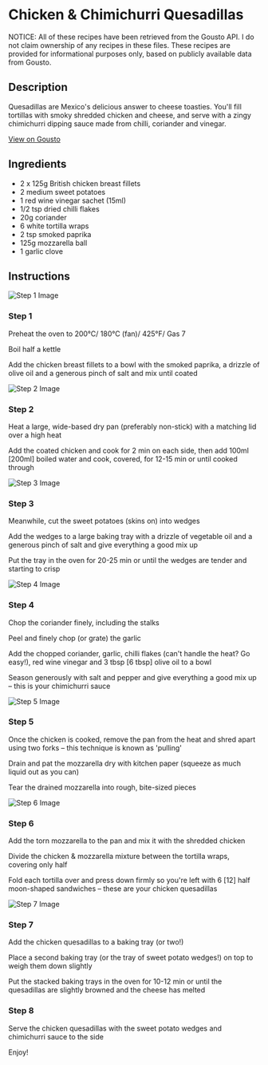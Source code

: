 # Chicken & Chimichurri Quesadillas

NOTICE: All of these recipes have been retrieved from the Gousto API. I do not claim ownership of any recipes in these files. These recipes are provided for informational purposes only, based on publicly available data from Gousto.

## Description

Quesadillas are Mexico's delicious answer to cheese toasties. You'll fill tortillas with smoky shredded chicken and cheese, and serve with a zingy chimichurri dipping sauce made from chilli, coriander and vinegar.

[View on Gousto](https://www.gousto.co.uk/recipes/cookbook/chicken-chimichurri-quesadillas)

## Ingredients

- 2 x 125g British chicken breast fillets
- 2 medium sweet potatoes
- 1 red wine vinegar sachet (15ml)
- 1/2 tsp dried chilli flakes
- 20g coriander
- 6 white tortilla wraps
- 2 tsp smoked paprika
- 125g mozzarella ball
- 1 garlic clove

## Instructions

![Step 1 Image](https://production-media.gousto.co.uk/cms/recipe-step-image/Step-1-1597826112081-x200.jpg)

### Step 1

Preheat the oven to 200°C/ 180°C (fan)/ 425°F/ Gas 7

Boil half a kettle

Add the chicken breast fillets to a bowl with the smoked paprika, a drizzle of olive oil and a generous pinch of salt and mix until coated

![Step 2 Image](https://production-media.gousto.co.uk/cms/recipe-step-image/Step-2-1597826117178-x200.jpg)

### Step 2

Heat a large, wide-based dry pan (preferably non-stick) with a matching lid over a high heat

Add the coated chicken and cook for 2 min on each side, then add 100ml <span class="text-danger">[200ml]</span> boiled water and cook, covered, for 12-15 min or until cooked through

![Step 3 Image](https://production-media.gousto.co.uk/cms/recipe-step-image/step-3-1597826122574-x200.jpg)

### Step 3

Meanwhile, cut the sweet potatoes (skins on) into wedges

Add the wedges to a large baking tray with a drizzle of vegetable oil and a generous pinch of salt and give everything a good mix up

Put the tray in the oven for 20-25 min or until the wedges are tender and starting to crisp

![Step 4 Image](https://production-media.gousto.co.uk/cms/recipe-step-image/Step-4-1597826127268-x200.jpg)

### Step 4

Chop the coriander finely, including the stalks

Peel and finely chop (or grate) the garlic

Add the chopped coriander, garlic, chilli flakes (can't handle the heat? Go easy!), red wine vinegar and 3 tbsp <span class="text-danger">[6 tbsp]</span> olive oil to a bowl

Season generously with salt and pepper and give everything a good mix up – this is your chimichurri sauce

![Step 5 Image](https://production-media.gousto.co.uk/cms/recipe-step-image/Step-5-1597826133287-x200.jpg)

### Step 5

Once the chicken is cooked, remove the pan from the heat and shred apart using two forks – this technique is known as 'pulling'

Drain and pat the mozzarella dry with kitchen paper (squeeze as much liquid out as you can)

Tear the drained mozzarella into rough, bite-sized pieces

![Step 6 Image](https://production-media.gousto.co.uk/cms/recipe-step-image/step-6-1597826141588-x200.jpg)

### Step 6

Add the torn mozzarella to the pan and mix it with the shredded chicken

Divide the chicken & mozzarella mixture between the tortilla wraps, covering only half

Fold each tortilla over and press down firmly so you're left with 6 <span class="text-danger">[12]</span> half moon-shaped sandwiches – these are your chicken quesadillas

![Step 7 Image](https://production-media.gousto.co.uk/cms/recipe-step-image/step-7-1597826150316-x200.jpg)

### Step 7

Add the chicken quesadillas to a baking tray (or two!)

Place a second baking tray (or the tray of sweet potato wedges!) on top to weigh them down slightly

Put the stacked baking trays in the oven for 10-12 min or until the quesadillas are slightly browned and the cheese has melted

### Step 8

Serve the chicken quesadillas with the sweet potato wedges and chimichurri sauce to the side

Enjoy!

